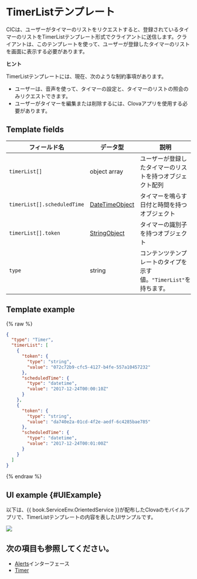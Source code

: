 # TimerListテンプレート
CICは、ユーザーがタイマーのリストをリクエストすると、登録されているタイマーのリストをTimerListテンプレート形式でクライアントに送信します。クライアントは、このテンプレートを使って、ユーザーが登録したタイマーのリストを画面に表示する必要があります。

<div class="tip">
<p><strong>ヒント</strong></p>
<p>TimerListテンプレートには、現在、次のような制約事項があります。</p>
<ul>
  <li>ユーザーは、音声を使って、タイマーの設定と、タイマーのリストの照会のみリクエストできます。</li>
  <li>ユーザーがタイマーを編集または削除するには、Clovaアプリを使用する必要があります。</li>
</ul>
</div>

## Template fields

| フィールド名       | データ型    | 説明                     |
|---------------|---------|-----------------------------|
| `timerList[]`               | object array  | ユーザーが登録したタイマーのリストを持つオブジェクト配列                                                                                         |
| `timerList[].scheduledTime` | [DateTimeObject](/Develop/References/ContentTemplates/Shared_Objects.md#DateTimeObject) | タイマーを鳴らす日付と時間を持つオブジェクト                    |
| `timerList[].token`         | [StringObject](/Develop/References/ContentTemplates/Shared_Objects.md#StringObject)     | タイマーの識別子を持つオブジェクト                             |
| `type`                      | string                                                                              | コンテンツテンプレートのタイプを示す値。`"TimerList"`を持ちます。      |

## Template example

{% raw %}

```json
{
  "type": "Timer",
  "timerList": [
    {
      "token": {
        "type": "string",
        "value": "072c72b9-cfc5-4127-b4fe-557a10457232"
      },
      "scheduledTime": {
        "type": "datetime",
        "value": "2017-12-24T00:00:10Z"
      }
    },
    {
      "token": {
        "type": "string",
        "value": "da740e2a-01cd-4f2e-aedf-6c4285bae785"
      },
      "scheduledTime": {
        "type": "datetime",
        "value": "2017-12-24T00:01:00Z"
      }
    }
  ]
}
```

{% endraw %}

## UI example {#UIExample}

以下は、{{ book.ServiceEnv.OrientedService }}が配布したClovaのモバイルアプリで、TimerListテンプレートの内容を表したUIサンプルです。

![](/Develop/Assets/Images/Content_Template-TimerList.png)

## 次の項目も参照してください。
* [Alerts](/Develop/References/MessageInterfaces/Alerts.md)インターフェース
* [Timer](/Develop/References/ContentTemplates/Timer.md)
